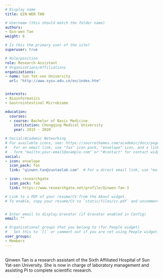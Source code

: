 ```yaml
---
# Display name
title: QIN-WEN TAN

# Username (this should match the folder name)
authors:
- Qin-wen Tan
weight: 6

# Is this the primary user of the site?
superuser: true

# Role/position
role: Research Assistant
# Organizations/Affiliations
organizations:
- name: Sun Yat-sen University
  url: "http://www.sysu.edu.cn/en/index.htm"


interests:
- Bioinformatics
- Gastrointestinal Microbiome

education:
  courses:
  - course: Bachelor of Basic Medicine
    institution: Chongqing Medical University
    year: 2015 - 2020

# Social/Academic Networking
# For available icons, see: https://sourcethemes.com/academic/docs/page-builder/#icons
#   For an email link, use "fas" icon pack, "envelope" icon, and a link in the
#   form "mailto:your-email@example.com" or "#contact" for contact widget.
social:
- icon: envelope
  icon_pack: fas
  link: "qinwen.tan@zuotaolab.com"  # For a direct email link, use "mailto:test@example.org".

- icon: researchgate
  icon_pack: fab
  link: https://www.researchgate.net/profile/Qinwen-Tan-3

# Link to a PDF of your resume/CV from the About widget.
# To enable, copy your resume/CV to `static/files/cv.pdf` and uncomment the lines below.


# Enter email to display Gravatar (if Gravatar enabled in Config)
email: ""

# Organizational groups that you belong to (for People widget)
#   Set this to `[]` or comment out if you are not using People widget.
user_groups:
- Members
---
```

<br>
Qinwen Tan is a research assistant of the Sixth Affiliated Hospital of Sun Yat-sen University. She is now in charge of laboratory management and assisting PI to complete scientific research.

